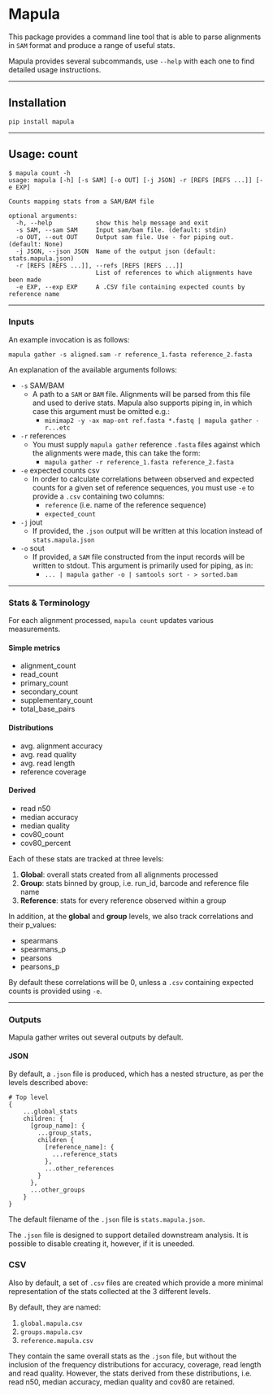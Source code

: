 # Mapula

This package provides a command line tool that is able to parse alignments in `SAM` format and produce a range of useful stats.

Mapula provides several subcommands, use `--help` with each
one to find detailed usage instructions.

---
## Installation

```
pip install mapula
```
---
## Usage: count
```
$ mapula count -h
usage: mapula [-h] [-s SAM] [-o OUT] [-j JSON] -r [REFS [REFS ...]] [-e EXP]

Counts mapping stats from a SAM/BAM file

optional arguments:
  -h, --help            show this help message and exit
  -s SAM, --sam SAM     Input sam/bam file. (default: stdin)
  -o OUT, --out OUT     Output sam file. Use - for piping out. (default: None)
  -j JSON, --json JSON  Name of the output json (default: stats.mapula.json)
  -r [REFS [REFS ...]], --refs [REFS [REFS ...]]
                        List of references to which alignments have been made
  -e EXP, --exp EXP     A .CSV file containing expected counts by reference name
```
---
### **Inputs**

An example invocation is as follows:

```
mapula gather -s aligned.sam -r reference_1.fasta reference_2.fasta
```

An explanation of the available arguments follows:
- `-s` SAM/BAM
  - A path to a `SAM` or `BAM` file. Alignments will be parsed from this file and used to derive stats. Mapula also supports piping in, in which case this argument must be omitted e.g.:
    - ```minimap2 -y -ax map-ont ref.fasta *.fastq | mapula gather -r...etc```
- `-r` references
  - You must supply `mapula gather` reference `.fasta` files against which the alignments were made, this can take the form:
    - ```mapula gather -r reference_1.fasta reference_2.fasta```
- `-e` expected counts csv
  - In order to calculate correlations between observed and expected counts for a given set of reference sequences, you must use `-e` to provide a `.csv` containing two columns: 
    - `reference` (i.e. name of the reference sequence)
    - `expected_count`
- `-j` jout
  - If provided, the `.json` output will be written at this location instead of `stats.mapula.json`
- `-o` sout
  - If provided, a `SAM` file constructed from the input records will be written to stdout. This argument is primarily used for piping, as in:
    - ```... | mapula gather -o | samtools sort - > sorted.bam```

---
### **Stats & Terminology**
For each alignment processed, `mapula count` updates various measurements.

#### Simple metrics
- alignment_count
- read_count
- primary_count
- secondary_count
- supplementary_count
- total_base_pairs

#### Distributions
- avg. alignment accuracy
- avg. read quality
- avg. read length
- reference coverage

#### Derived
- read n50
- median accuracy
- median quality
- cov80_count
- cov80_percent

Each of these stats are tracked at three levels:

1) **Global**: overall stats created from all alignments processed
2) **Group**: stats binned by group, i.e. run_id, barcode and reference file name
3) **Reference**: stats for every reference observed within a group

In addition, at the **global** and **group** levels, we also track correlations and their p_values:

- spearmans
- spearmans_p
- pearsons
- pearsons_p

By default these correlations will be 0, unless a `.csv` containing expected counts is provided using `-e`.

---
### **Outputs**
Mapula gather writes out several outputs by default.

#### JSON
By default, a `.json` file is produced, which has a nested structure, as per the levels described above:
```
# Top level
{
    ...global_stats
    children: {
      [group_name]: {
        ...group_stats,
        children {
          [reference_name]: {
            ...reference_stats
          },
          ...other_references
        }
      },
      ...other_groups
    }
}

```
The default filename of the `.json` file is `stats.mapula.json`.

The `.json` file is designed to support detailed downstream analysis. It is possible to disable creating it, however, if it is uneeded.

### CSV
Also by default, a set of `.csv` files are created which provide a more minimal representation of the stats collected at the 3 different levels.

By default, they are named:

1) `global.mapula.csv`
2) `groups.mapula.csv`
3) `reference.mapula.csv`

They contain the same overall stats as the `.json` file, but without the inclusion of the frequency distributions for accuracy, coverage, read length and read quality. However, the stats derived from these distributions, i.e. read n50, median accuracy, median quality and cov80 are retained.